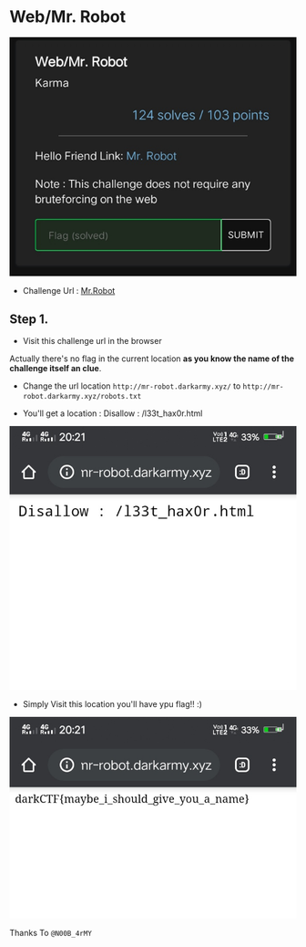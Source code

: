 # Web/Mr. Robot

![Chall](https://github.com/N00BARMY/DarkCTF-Pre/blob/master/Chall.JPG)

- Challenge Url : [Mr.Robot](http://mr-robot.darkarmy.xyz/)

## Step 1. 
- Visit this challenge url in the browser 

Actually there's no flag in the current location **as you know the name of the challenge itself an clue**.

- Change the url location ```http://mr-robot.darkarmy.xyz/``` to ```http://mr-robot.darkarmy.xyz/robots.txt```

- You'll get a location : Disallow : /l33t_hax0r.html

![Screenshot 1.](https://github.com/N00BARMY/DarkCTF-Pre/blob/master/robot-file.JPG)

- Simply Visit this location you'll have ypu flag!! :)


![Screenshot 1.](https://github.com/N00BARMY/DarkCTF-Pre/blob/master/flag.JPG)

Thanks To ```@N00B_4rMY```
